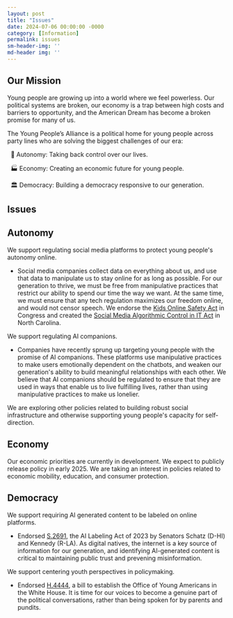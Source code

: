 ```yaml
---
layout: post
title: "Issues"
date: 2024-07-06 00:00:00 -0000
category: [Information]
permalink: issues
sm-header-img: ''
md-header img: ''
---
```


## Our Mission
Young people are growing up into a world where we feel powerless. Our political systems are broken, our economy is a trap between high costs and barriers to opportunity, and the American Dream has become a broken promise for many of us.

The Young People’s Alliance is a political home for young people across party lines who are solving the biggest challenges of our era:

&nbsp;&nbsp;🗽 Autonomy: Taking back control over our lives.

&nbsp;&nbsp;🏭 Economy: Creating an economic future for young people.

&nbsp;&nbsp;🏛️ Democracy: Building a democracy responsive to our generation.

## Issues

## Autonomy

We support regulating social media platforms to protect young people's autonomy online.
- Social media companies collect data on everything about us, and use that data to manipulate us to stay online for as long as possible. For our generation to thrive, we must be free from manipulative practices that restrict our ability to spend our time the way we want. At the same time, we must ensure that any tech regulation maximizes our freedom online, and would not censor speech. We endorse the [Kids Online Safety Act](https://youngpeoplesalliance.org/joint_kosa_announcement.pdf) in Congress and created the [Social Media Algorithmic Control in IT Act](https://www.ncleg.gov/BillLookUp/2023/H644) in North Carolina.

We support regulating AI companions.
- Companies have recently sprung up targeting young people with the promise of AI companions. These platforms use manipulative practices to make users emotionally dependent on the chatbots, and weaken our generation's ability to build meaningful relationships with each other. We believe that AI companions should be regulated to ensure that they are used in ways that enable us to live fulfilling lives, rather than using manipulative practices to make us lonelier.

We are exploring other policies related to building robust social infrastructure and otherwise supporting young people's capacity for self-direction.

## Economy

Our economic priorities are currently in development. We expect to publicly release policy in early 2025. We are taking an interest in policies related to economic mobility, education, and consumer protection.

## Democracy

We support requiring AI generated content to be labeled on online platforms.
- Endorsed [S.2691](https://www.congress.gov/bill/118th-congress/senate-bill/2691), the AI Labeling Act of 2023 by Senators Schatz (D-HI) and Kennedy (R-LA). As digital natives, the internet is a key source of information for our generation, and identifying AI-generated content is critical to maintaining public trust and prevening misinformation.

We support centering youth perspectives in policymaking.
- Endorsed [H.4444](https://www.congress.gov/bill/118th-congress/house-bill/4444), a bill to establish the Office of Young Americans in the White House. It is time for our voices to become a genuine part of the political conversations, rather than being spoken for by parents and pundits.